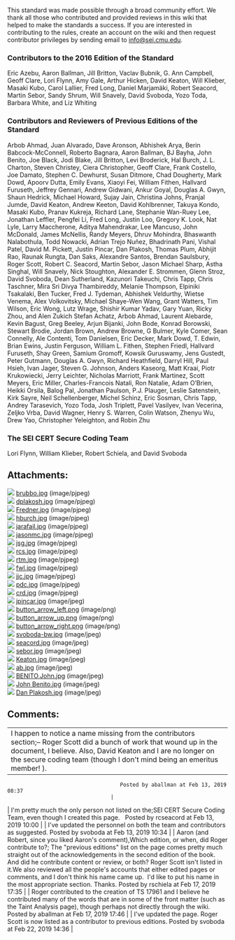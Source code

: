 This standard was made possible through a broad community effort. We thank all those who contributed and provided reviews in this wiki that helped to make the standards a success. If you are interested in contributing to the rules, create an account on the wiki and then request contributor privileges by sending email to <info@sei.cmu.edu>.
### Contributors to the 2016 Edition of the Standard
Eric Azebu, Aaron Ballman, Jill Britton, Vaclav Bubnik, G. Ann Campbell, Geoff Clare, Lori Flynn, Amy Gale, Arthur Hicken, David Keaton, Will Klieber, Masaki Kubo, Carol Lallier, Fred Long, Daniel Marjamäki, Robert Seacord, Martin Sebor, Sandy Shrum, Will Snavely, David Svoboda, Yozo Toda, Barbara White, and Liz Whiting
### Contributors and Reviewers of Previous Editions of the Standard
Arbob Ahmad, Juan Alvarado, Dave Aronson, Abhishek Arya, Berin Babcock-McConnell, Roberto Bagnara, Aaron Ballman, BJ Bayha, John Benito, Joe Black, Jodi Blake, Jill Britton, Levi Broderick, Hal Burch, J. L. Charton, Steven Christey, Ciera Christopher, Geoff Clare, Frank Costello, Joe Damato, Stephen C. Dewhurst, Susan Ditmore, Chad Dougherty, Mark Dowd, Apoorv Dutta, Emily Evans, Xiaoyi Fei, William Fithen, Hallvard Furuseth, Jeffrey Gennari, Andrew Gidwani, Ankur Goyal, Douglas A. Gwyn, Shaun Hedrick, Michael Howard, Sujay Jain, Christina Johns, Pranjal Jumde, David Keaton, Andrew Keeton, David Kohlbrenner, Takuya Kondo, Masaki Kubo, Pranav Kukreja, Richard Lane, Stephanie Wan-Ruey Lee, Jonathan Leffler, Pengfei Li, Fred Long, Justin Loo, Gregory K. Look, Nat Lyle, Larry Maccherone, Aditya Mahendrakar, Lee Mancuso, John McDonald, James McNellis, Randy Meyers, Dhruv Mohindra, Bhaswanth Nalabothula, Todd Nowacki, Adrian Trejo Nuñez, Bhadrinath Pani, Vishal Patel, David M. Pickett, Justin Pincar, Dan Plakosh, Thomas Plum, Abhijit Rao, Raunak Rungta, Dan Saks, Alexandre Santos, Brendan Saulsbury, Roger Scott, Robert C. Seacord, Martin Sebor, Jason Michael Sharp, Astha Singhal, Will Snavely, Nick Stoughton, Alexander E. Strommen, Glenn Stroz, David Svoboda, Dean Sutherland, Kazunori Takeuchi, Chris Tapp, Chris Taschner, Mira Sri Divya Thambireddy, Melanie Thompson, Elpiniki Tsakalaki, Ben Tucker, Fred J. Tydeman, Abhishek Veldurthy, Wietse Venema, Alex Volkovitsky, Michael Shaye-Wen Wang, Grant Watters, Tim Wilson, Eric Wong, Lutz Wrage, Shishir Kumar Yadav, Gary Yuan, Ricky Zhou, and Alen Zukich
Stefan Achatz, Arbob Ahmad, Laurent Alebarde, Kevin Bagust, Greg Beeley, Arjun Bijanki, John Bode, Konrad Borowski, Stewart Brodie, Jordan Brown, Andrew Browne, G Bulmer, Kyle Comer, Sean Connelly, Ale Contenti, Tom Danielsen, Eric Decker, Mark Dowd, T. Edwin, Brian Ewins, Justin Ferguson, William L. Fithen, Stephen Friedl, Hallvard Furuseth, Shay Green, Samium Gromoff, Kowsik Guruswamy, Jens Gustedt, Peter Gutmann, Douglas A. Gwyn, Richard Heathfield, Darryl Hill, Paul Hsieh, Ivan Jager, Steven G. Johnson, Anders Kaseorg, Matt Kraai, Piotr Krukowiecki, Jerry Leichter, Nicholas Marriott, Frank Martinez, Scott Meyers, Eric Miller, Charles-Francois Natali, Ron Natalie, Adam O’Brien, Heikki Orsila, Balog Pal, Jonathan Paulson, P.J. Plauger, Leslie Satenstein, Kirk Sayre, Neil Schellenberger, Michel Schinz, Eric Sosman, Chris Tapp, Andrey Tarasevich, Yozo Toda, Josh Triplett, Pavel Vasilyev, Ivan Vecerina, Zeljko Vrba, David Wagner, Henry S. Warren, Colin Watson, Zhenyu Wu, Drew Yao, Christopher Yeleighton, and Robin Zhu
### The SEI CERT Secure Coding Team
Lori Flynn, William Klieber, Robert Schiela, and David Svoboda
## Attachments:
![](images/icons/bullet_blue.gif) [brubbo.jpg](attachments/87152229/88038790.jpg) (image/pjpeg)  
![](images/icons/bullet_blue.gif) [dplakosh.jpg](attachments/87152229/88038788.jpg) (image/pjpeg)  
![](images/icons/bullet_blue.gif) [Fredner.jpg](attachments/87152229/88038789.jpg) (image/pjpeg)  
![](images/icons/bullet_blue.gif) [hburch.jpg](attachments/87152229/88038786.jpg) (image/pjpeg)  
![](images/icons/bullet_blue.gif) [jarafail.jpg](attachments/87152229/88038787.jpg) (image/pjpeg)  
![](images/icons/bullet_blue.gif) [jasonmc.jpg](attachments/87152229/88038784.jpg) (image/pjpeg)  
![](images/icons/bullet_blue.gif) [jsg.jpg](attachments/87152229/88038785.jpg) (image/pjpeg)  
![](images/icons/bullet_blue.gif) [rcs.jpg](attachments/87152229/88038782.jpg) (image/pjpeg)  
![](images/icons/bullet_blue.gif) [rtm.jpg](attachments/87152229/88038783.jpg) (image/pjpeg)  
![](images/icons/bullet_blue.gif) [fwl.jpg](attachments/87152229/88038780.jpg) (image/pjpeg)  
![](images/icons/bullet_blue.gif) [jjc.jpg](attachments/87152229/88038781.jpg) (image/pjpeg)  
![](images/icons/bullet_blue.gif) [pdc.jpg](attachments/87152229/88038778.jpg) (image/pjpeg)  
![](images/icons/bullet_blue.gif) [crd.jpg](attachments/87152229/88038776.jpg) (image/pjpeg)  
![](images/icons/bullet_blue.gif) [jpincar.jpg](attachments/87152229/87156583.jpg) (image/jpeg)  
![](images/icons/bullet_blue.gif) [button_arrow_left.png](attachments/87152229/88034191.png) (image/png)  
![](images/icons/bullet_blue.gif) [button_arrow_up.png](attachments/87152229/88034192.png) (image/png)  
![](images/icons/bullet_blue.gif) [button_arrow_right.png](attachments/87152229/88034193.png) (image/png)  
![](images/icons/bullet_blue.gif) [svoboda-bw.jpg](attachments/87152229/88034833.jpg) (image/jpeg)  
![](images/icons/bullet_blue.gif) [seacord.jpg](attachments/87152229/88034834.jpg) (image/jpeg)  
![](images/icons/bullet_blue.gif) [sebor.jpg](attachments/87152229/88034835.jpg) (image/jpeg)  
![](images/icons/bullet_blue.gif) [Keaton.jpg](attachments/87152229/88034836.jpg) (image/jpeg)  
![](images/icons/bullet_blue.gif) [ab.jpg](attachments/87152229/88034831.jpg) (image/jpeg)  
![](images/icons/bullet_blue.gif) [BENITO,John.jpg](attachments/87152229/88034832.jpg) (image/jpeg)  
![](images/icons/bullet_blue.gif) [John Benito.jpg](attachments/87152229/87156722.jpg) (image/jpeg)  
![](images/icons/bullet_blue.gif) [Dan Plakosh.jpg](attachments/87152229/87156721.jpg) (image/jpeg)  
## Comments:

|  |
| ----|
| I happen to notice a name missing from the contributors section;– Roger Scott did a bunch of work that wound up in the document, I believe. Also, David Keaton and I are no longer on the secure coding team (though I don't mind being an emeritus member! ).
                                        Posted by aballman at Feb 13, 2019 08:37
                                     |
| I'm pretty much the only person not listed on the;SEI CERT Secure Coding Team, even though I created this page.  
                                        Posted by rcseacord at Feb 13, 2019 10:00
                                     |
| I've updated the personnel on both the team and contributors as suggested.
                                        Posted by svoboda at Feb 13, 2019 10:34
                                     |
| Aaron (and Robert, since you liked Aaron's comment),Which edition, or when, did Roger contribute to?; The "previous editions" list on the page comes pretty much straight out of the acknowledgements in the second edition of the book.  And did he contribute content or review, or both? Roger Scott isn't listed in it.We also reviewed all the people's accounts that either edited pages or comments, and I don't think his name came up.  I'd like to put his name in the most appropriate section. Thanks.
                                        Posted by rschiela at Feb 17, 2019 17:35
                                     |
| Roger contributed to the creation of TS 17961 and I believe he contributed many of the words that are in some of the front matter (such as the Taint Analysis page), though perhaps not directly through the wiki.
                                        Posted by aballman at Feb 17, 2019 17:46
                                     |
| I've updated the page. Roger Scott is now listed as a contributor to previous editions.
                                        Posted by svoboda at Feb 22, 2019 14:36
                                     |

